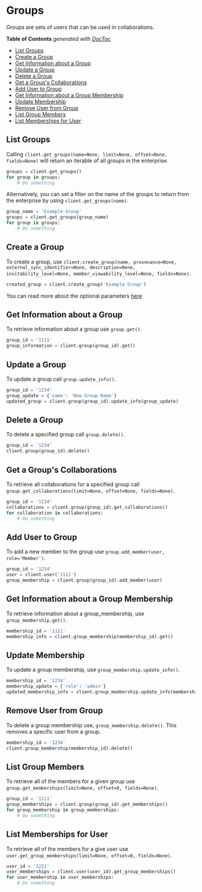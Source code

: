Groups
======
Groups are sets of users that can be used in collaborations.

<!-- START doctoc generated TOC please keep comment here to allow auto update -->
<!-- DON'T EDIT THIS SECTION, INSTEAD RE-RUN doctoc TO UPDATE -->
**Table of Contents**  *generated with [DocToc](https://github.com/thlorenz/doctoc)*

- [List Groups](#list-groups)
- [Create a Group](#create-a-group)
- [Get Information about a Group](#get-information-about-a-group)
- [Update a Group](#update-a-group)
- [Delete a Group](#delete-a-group)
- [Get a Group's Collaborations](#get-a-groups-collaborations)
- [Add User to Group](#add-user-to-group)
- [Get Information about a Group Membership](#get-information-about-a-group-membership)
- [Update Membership](#update-membership)
- [Remove User from Group](#remove-user-from-group)
- [List Group Members](#list-group-members)
- [List Memberships for User](#list-memberships-for-user)

<!-- END doctoc generated TOC please keep comment here to allow auto update -->

List Groups
-----------

Calling `client.get_groups(name=None, limit=None, offset=None, fields=None)` will return an iterable of all groups in the enterprise.

```python
groups = client.get_groups()
for group in groups:
    # Do something
```

Alternatively, you can set a filter on the name of the groups to return from the enterprise by using `client.get_groups(name)`.

```python
group_name = 'Example Group'
groups = client.get_groups(group_name)
for group in groups:
    # Do something
```

Create a Group
--------------

To create a group, use `client.create_group(name, provenance=None, external_sync_identifier=None, description=None, invitability_level=None, member_viewability_level=None, fields=None)`.

```python
created_group = client.create_group('Example Group')
```

You can read more about the optional parameters [here](https://developer.box.com/v2.0/reference#create-a-group)

Get Information about a Group
-----------------------------

To retrieve information about a group use `group.get()`.

```python
group_id = '1111'
group_information = client.group(group_id).get()
```

Update a Group
--------------

To update a group call `group.update_info()`.

```python
group_id = '1234'
group_update = {'name': 'New Group Name'}
updated_group = client.group(group_id).update_info(group_update)
```

Delete a Group
--------------

To delete a specified group call `group.delete()`.

```python
group_id = '1234'
client.group(group_id).delete()
```

Get a Group's Collaborations
----------------------------

To retrieve all collaborations for a specified group call `group.get_collaborations(limit=None, offset=None, fields=None)`.

```python
group_id = '1234'
collaborations = client.group(group_id).get_collaborations()
for collaboration in collaborations:
    # Do something
```

Add User to Group
-----------------

To add a new member to the group use `group.add_member(user, role='Member')`.

```python
group_id = '1234'
user = client.user('1111')
group_membership = client.group(group_id).add_member(user)
```

Get Information about a Group Membership
----------------------------------------

To retrieve information about a group_membership, use `group_membership.get()`.

```python
membership_id = '1111'
membership_info = client.group_membership(membership_id).get()
```

Update Membership
-----------------

To update a group membership, use `group_membership.update_info()`.

```python
membership_id = '1234'
membership_update = {'role': 'admin'}
updated_membership_info = client.group_membership.update_info(membership_update)
```

Remove User from Group
----------------------

To delete a group membership use, `group_membership.delete()`. This removes a specific user from a group.

```python
membership_id = '1234'
client.group_membership(membership_id).delete() 
```

List Group Members
------------------

To retrieve all of the members for a given group use `group.get_memberships(limit=None, offset=0, fields=None)`.

```python
group_id = '1111'
group_memberships = client.group(group_id).get_memberships()
for group_membership in group_memberships:
    # Do something
```

List Memberships for User
-------------------------

To retrieve all of the members for a give user use `user.get_group_memberships(limit=None, offset=0, fields=None)`.

```python
user_id = '2222'
user_memberships = client.user(user_id).get_group_memberships()
for user_membership in user_memberships:
    # Do something
```
